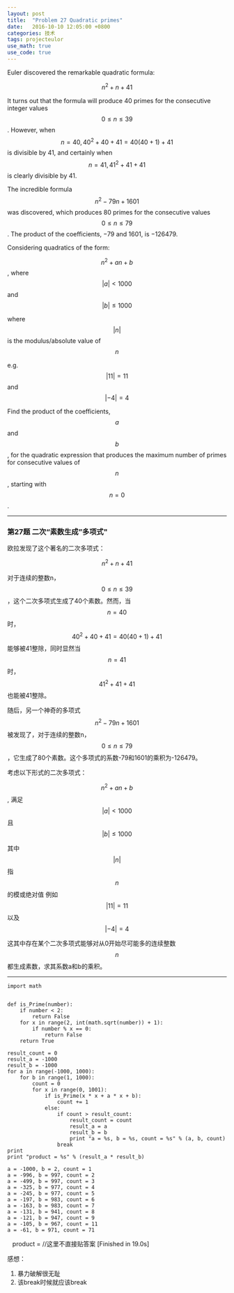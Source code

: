 ```yaml
---
layout: post
title:  "Problem 27 Quadratic primes"
date:   2016-10-10 12:05:00 +0800
categories: 技术
tags: projecteulor
use_math: true
use_code: true
---
```

Euler discovered the remarkable quadratic formula:

$$n^2 + n + 41$$

It turns out that the formula will produce 40 primes for the consecutive integer values $$0 \le n \le 39$$. However, when $$n = 40, 40^2 + 40 + 41 = 40(40 + 1) + 41$$ is divisible by 41, and certainly when $$n = 41, 41^2 + 41 + 41$$ is clearly divisible by 41.

The incredible formula $$n^2 - 79n + 1601$$ was discovered, which produces 80 primes for the consecutive values $$0 \le n \le 79$$. The product of the coefficients, −79 and 1601, is −126479.

Considering quadratics of the form:

$$n^2 + an + b$$,
where 
$$|a|< 1000$$
and 
$$|b|\le1000$$

where $$|n|$$
is the modulus/absolute value of $$n$$

e.g. 
$$|11| = 11$$
and
$$|−4| = 4$$

Find the product of the coefficients, $$a$$ and $$b$$, for the quadratic expression that produces the maximum number of primes for consecutive values of $$n$$, starting with $$n = 0$$.
<!--more-->

*****

### 第27题 二次“素数生成”多项式" ###

欧拉发现了这个著名的二次多项式：

$$n^2 + n + 41$$

对于连续的整数n，$$0 \le n \le 39$$，这个二次多项式生成了40个素数。然而，当$$n = 40$$时，$$40^2 + 40 + 41 = 40(40 + 1) + 41$$能够被41整除，同时显然当$$n = 41$$时，$$41^2 + 41 + 41$$也能被41整除。

随后，另一个神奇的多项式$$n^2 - 79n + 1601$$被发现了，对于连续的整数n，$$0 \le n \le 79$$，它生成了80个素数。这个多项式的系数-79和1601的乘积为-126479。

考虑以下形式的二次多项式：

$$n^2 + an + b$$,
满足 
$$|a|< 1000$$
且
$$|b|\le1000$$

其中$$|n|$$
指$$n$$的模或绝对值
例如
$$|11| = 11$$
以及
$$|−4| = 4$$

这其中存在某个二次多项式能够对从0开始尽可能多的连续整数$$n$$都生成素数，求其系数a和b的乘积。

****
    import math


    def is_Prime(number):
        if number < 2:
            return False
        for x in range(2, int(math.sqrt(number)) + 1):
            if number % x == 0:
                return False
        return True

    result_count = 0
    result_a = -1000
    result_b = -1000
    for a in range(-1000, 1000):
        for b in range(1, 1000):
            count = 0
            for x in range(0, 1001):
                if is_Prime(x * x + a * x + b):
                    count += 1
                else:
                    if count > result_count:
                        result_count = count
                        result_a = a
                        result_b = b
                        print "a = %s, b = %s, count = %s" % (a, b, count)
                    break
    print
    print "product = %s" % (result_a * result_b)

    a = -1000, b = 2, count = 1
    a = -996, b = 997, count = 2
    a = -499, b = 997, count = 3
    a = -325, b = 977, count = 4
    a = -245, b = 977, count = 5
    a = -197, b = 983, count = 6
    a = -163, b = 983, count = 7
    a = -131, b = 941, count = 8
    a = -121, b = 947, count = 9
    a = -105, b = 967, count = 11
    a = -61, b = 971, count = 71

    product = //这里不直接贴答案
    [Finished in 19.0s]
    
感想：
1. 暴力破解很无耻
2. 该break时候就应该break
